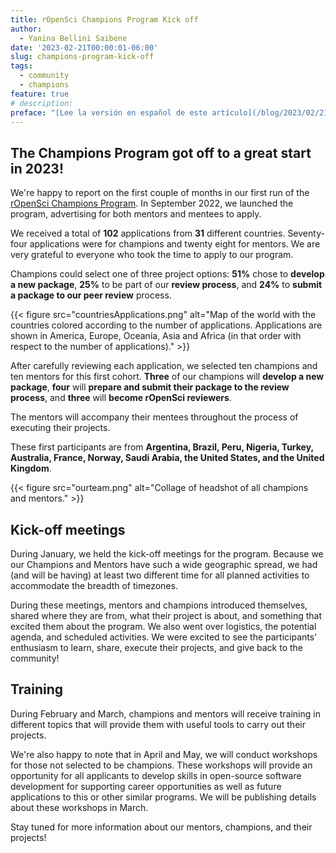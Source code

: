 ```yaml
---
title: rOpenSci Champions Program Kick off
author: 
  - Yanina Bellini Saibene
date: '2023-02-21T00:00:01-06:00'
slug: champions-program-kick-off
tags:
  - community
  - champions
feature: true  
# description: 
preface: "[Lee la versión en español de este artículo](/blog/2023/02/21/champions-program-kick-off-es/)"
---
```


## The Champions Program got off to a great start in 2023!

We're happy to report on the first couple of months in our first run of the [rOpenSci Champions Program](/champions/). In September 2022, we launched the program, advertising for both mentors and mentees to apply.

We received a total of **102** applications from **31** different countries. Seventy-four applications were for champions and twenty eight for mentors. We are very grateful to everyone who took the time to apply to our program.

Champions could select one of three project options: **51%** chose to **develop a new package**, **25%** to be part of our **review process**, and **24%** to **submit a package to our peer review** process.

{{< figure src="countriesApplications.png" alt="Map of the world with the countries colored according to the number of applications. Applications are shown in America, Europe, Oceania, Asia and Africa (in that order with respect to the number of applications)." >}}

After carefully reviewing each application, we selected ten champions and ten mentors for this first cohort.  **Three** of our champions will **develop a new package**, **four** will **prepare and submit their package to the review process**, and **three** will **become rOpenSci reviewers**.

The mentors will accompany their mentees throughout the process of executing their projects.

These first participants are from **Argentina, Brazil, Peru, Nigeria, Turkey, Australia, France, Norway, Saudi Arabia, the United States, and the United Kingdom**.


{{< figure src="ourteam.png" alt="Collage of headshot of all champions and mentors." >}}


## Kick-off meetings

During January, we held the kick-off meetings for the program. Because we our Champions and Mentors have such a wide geographic spread, we had (and will be having) at least two different time for all planned activities to accommodate the breadth of timezones.

During these meetings, mentors and champions introduced themselves, shared where they are from, what their project is about, and something that excited them about the program. We also went over logistics, the potential agenda, and scheduled activities.  We were excited to see the participants' enthusiasm to learn, share, execute their projects, and give back to the community!

## Training

During February and March, champions and mentors will receive training in different topics that will provide them with useful tools to carry out their projects.

We're also happy to note that in April and May, we will conduct workshops for those not selected to be champions. These workshops will provide an opportunity for all applicants to develop skills in open-source software development for supporting career opportunities as well as future applications to this or other similar programs.  We will be publishing details about these workshops in March.

Stay tuned for more information about our mentors, champions, and their projects!